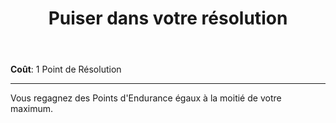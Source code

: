 ﻿---
# ATTENTION : Ne modifiez pas ce fichier
# Ce fichier est généré automatiquement par un script d'après les données du module Foundry VTT officiel et de sa traduction
title: Puiser dans votre résolution
titleEn: Steel your Resolve
id: D2PNfIw7U6Ks0VY4
group: actions
---
<p><strong>Coût</strong>: 1 Point de Résolution</p><hr><p>Vous regagnez des Points d'Endurance égaux à la moitié de votre maximum.</p>
